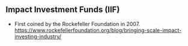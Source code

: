 ## Impact Investment Funds (IIF)

+ First coined by the Rockefeller Foundation in 2007. 
  https://www.rockefellerfoundation.org/blog/bringing-scale-impact-investing-industry/
